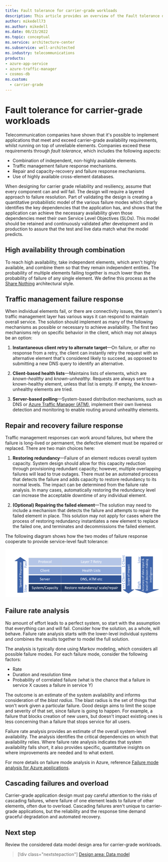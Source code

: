 ```yaml
---
title: Fault tolerance for carrier-grade workloads
description: This article provides an overview of the Fault tolerance design area for carrier-grade workloads.
author: mikedell73
ms.author: mikedell
ms.date: 08/23/2022
ms.topic: conceptual
ms.service: architecture-center
ms.subservice: well-architected
ms.industry: telecommunications
products: 
- azure-app-service
- azure-traffic-manager
- cosmos-db
ms.custom:
  - carrier-grade
---
```


# Fault tolerance for carrier-grade workloads

Telecommunication companies have shown that it's possible to implement applications that meet and exceed carrier-grade availability requirements, whilst running on top of unreliable elements. Companies exceed these requirements through *fault tolerance*, which includes the following aspects:

- Combination of independent, non-highly available elements.
- Traffic management failure response mechanisms.
- Repair and capacity-recovery and failure response mechanisms.
- Use of highly available cross-element databases.

When designing for carrier grade reliability and resiliency, assume that every component can and _will_ fail. The design will require a layered approach to failure resolution.  Part of validating the design is creating a quantitative probabilistic model of the various failure modes which clearly identifies the key dependencies that the application has, and shows that the application can achieve the necessary availability given those dependencies meet their own Service Level Objectives (SLOs). This model should be retained and continuously validated after development and in production to assure that  the test and live data match what the model predicts.

## High availability through combination

To reach high availability, take independent elements, which aren't highly available, and combine them so that they remain independent entities. The probability of multiple elements failing together is much lower than the probability of failure of any single element. We define this process as the [Share Nothing]() architectural style.

## Traffic management failure response

When individual elements fail, or there are connectivity issues, the system's traffic management layer has various ways it can respond to maintain overall service. The solution should implement as many of the following mechanisms as possible or necessary to achieve availability. The first two mechanisms rely on specific behavior in the client, which may not always be an option:

1. **Instantaneous client retry to alternate target**&mdash;On failure, or after no response from a retry, the client can instantly retry the request with an alternative element that's considered likely to succeed, as opposed to submitting a new DNS query to identify an alternative.

1. **Client-based health lists**&mdash;Maintains lists of elements, which are *known-healthy* and *known-unhealthy*. Requests are always sent to a known-healthy element, unless that list is empty. If empty, the known-unhealthy elements are tried.

1. **Server-based polling**&mdash;System-based distribution mechanisms, such as DNS or [Azure Traffic Manager (ATM)](/azure/traffic-manager/), implement their own liveness detection and monitoring to enable routing around unhealthy elements.

## Repair and recovery failure response

Traffic management responses can work around failures, but where the failure is long-lived or permanent, the defective element must be repaired or replaced. There are two main choices here:

1. **Restoring redundancy**&mdash;Failure of an element reduces overall system capacity. System design should allow for this capacity reduction through provisioning redundant capacity; however, multiple overlapping failures will lead to true outages. There must be an automated process that detects the failure and adds capacity to restore redundancy to its normal levels. The impact can be determined from the failure rate analysis. In many cases, automatically restoring the redundancy level can increase the acceptable downtime of any individual element.

1. **(Optional) Repairing the failed element**&mdash;The solution may need to include a mechanism that detects the failure and attempts to repair the failed element in place. This solution may not apply for cases where the process of restoring redundancy instantiates a new element to replace the failed one, and terminates and decommissions the failed element.

The following diagram shows how the two modes of failure response cooperate to provide service-level fault tolerance:

![Diagram showing the two modes of failure response.](./images/repair-recovery-failure-response.png "Repair and recovery failure response")

## Failure rate analysis

No amount of effort leads to a perfect system, so start with the assumption that everything can and will fail. Consider how the solution, as a whole, will behave. Failure rate analysis starts with the lower-level individual systems and combines the results together to model the full solution.

The analysis is typically done using Markov modeling, which considers all possible failure modes. For each failure mode, consider the following factors:

- Rate
- Duration and resolution time
- Probability of correlated failure (what is the chance that a failure in service X causes a failure in service Y)

The outcome is an estimate of the system availability and informs consideration of the *blast radius*. The blast radius is the set of things that won't work given a particular failure. Good design aims to limit the scope and severity of that set, since failure is going to happen. For example, a failure that blocks creation of new users, but doesn't impact existing ones is less concerning than a failure that stops service for all users.

Failure rate analysis provides an estimate of the overall system-level availability. The analysis identifies the critical dependencies on which that availability relies. Where failure rate analysis indicates that system availability falls short, it also provides specific, quantitative insights on where improvements are needed and to what extent.

For more details on failure mode analysis in Azure, reference [Failure mode analysis for Azure applications](/azure/architecture/resiliency/failure-mode-analysis).

## Cascading failures and overload

Carrier-grade application design must pay careful attention to the risks of cascading failures, where failure of one element leads to failure of other elements, often due to overload. Cascading failures aren't unique to carrier-grade applications, but the reliability and the response time demand graceful degradation and automated recovery.

## Next step

Review the considered data model design area for carrier-grade workloads.

> [!div class="nextstepaction"]
> [Design area: Data model](./carrier-grade-design-area-data-model.md)

